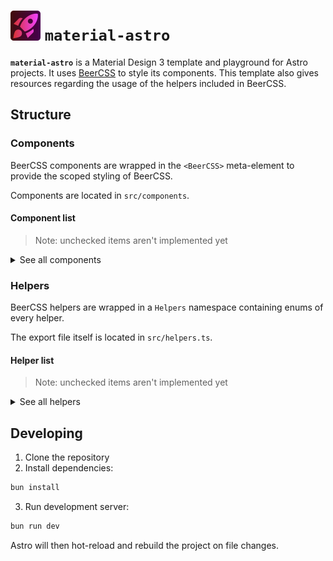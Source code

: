 # ![material-astro logo](public/icon.svg) `material-astro`

**`material-astro`** is a Material Design 3 template and playground for Astro projects. It uses [BeerCSS](https://github.com/beercss/beercss) to style its components. This template also gives resources regarding the usage of the helpers included in BeerCSS.

## Structure

### Components

BeerCSS components are wrapped in the `<BeerCSS>` meta-element to provide the scoped styling of BeerCSS.

Components are located in `src/components`.

#### Component list

> Note: unchecked items aren't implemented yet

<details>
<summary>See all components</summary>

- [x] Badge
- [x] Button
- [x] Card
- [x] Checkbox
- [ ] Chip
- [ ] Container
- [ ] Dialog
- [ ] Divider
- [ ] Expansion
- [ ] Grid
- [ ] Icon
- [ ] Input
- [ ] Layout
- [ ] List
- [ ] Media
- [ ] Menu
- [ ] Navigation
- [ ] Overlay
- [ ] Page
- [ ] Progress
- [ ] Radio
- [ ] Select
- [ ] Slider
- [ ] Snackbar
- [ ] Switch
- [ ] Table
- [ ] Tabs
- [ ] Textarea
- [ ] Tooltip
- [ ] Typography

</details>

### Helpers

BeerCSS helpers are wrapped in a `Helpers` namespace containing enums of every helper.

The export file itself is located in `src/helpers.ts`.

#### Helper list

> Note: unchecked items aren't implemented yet

<details>
<summary>See all helpers</summary>

- [x] Alignments
- [x] Blurs
- [x] Colors
- [x] Directions
- [x] Elevates
- [x] Forms
- [x] Margins
- [x] Opacities
- [x] Paddings
- [x] Positions
- [x] Responsive
- [x] Ripples
- [x] Scrolls
- [x] Shadows
- [x] Sizes
- [x] Spaces
- [x] Theme
- [x] Triggers
- [x] Typography
- [x] Waves

</details>

## Developing

1. Clone the repository
2. Install dependencies:

```bash
bun install
```

3. Run development server:

```bash
bun run dev
```

Astro will then hot-reload and rebuild the project on file changes.
